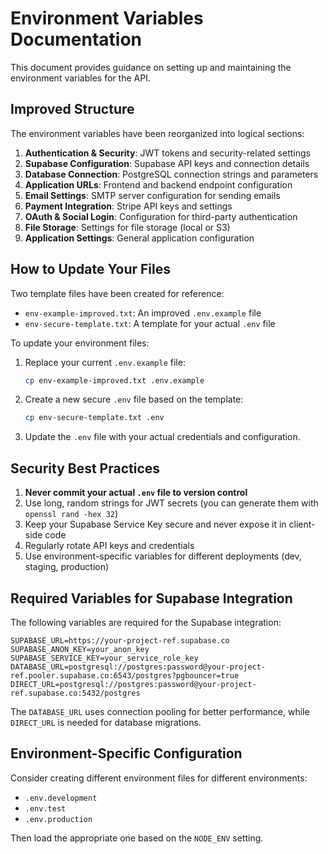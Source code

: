 # Environment Variables Documentation

This document provides guidance on setting up and maintaining the environment variables for the API.

## Improved Structure

The environment variables have been reorganized into logical sections:

1. **Authentication & Security**: JWT tokens and security-related settings
2. **Supabase Configuration**: Supabase API keys and connection details
3. **Database Connection**: PostgreSQL connection strings and parameters
4. **Application URLs**: Frontend and backend endpoint configuration
5. **Email Settings**: SMTP server configuration for sending emails
6. **Payment Integration**: Stripe API keys and settings
7. **OAuth & Social Login**: Configuration for third-party authentication
8. **File Storage**: Settings for file storage (local or S3)
9. **Application Settings**: General application configuration

## How to Update Your Files

Two template files have been created for reference:

- `env-example-improved.txt`: An improved `.env.example` file
- `env-secure-template.txt`: A template for your actual `.env` file

To update your environment files:

1. Replace your current `.env.example` file:

   ```bash
   cp env-example-improved.txt .env.example
   ```

2. Create a new secure `.env` file based on the template:

   ```bash
   cp env-secure-template.txt .env
   ```

3. Update the `.env` file with your actual credentials and configuration.

## Security Best Practices

1. **Never commit your actual `.env` file to version control**
2. Use long, random strings for JWT secrets (you can generate them with `openssl rand -hex 32`)
3. Keep your Supabase Service Key secure and never expose it in client-side code
4. Regularly rotate API keys and credentials
5. Use environment-specific variables for different deployments (dev, staging, production)

## Required Variables for Supabase Integration

The following variables are required for the Supabase integration:

```
SUPABASE_URL=https://your-project-ref.supabase.co
SUPABASE_ANON_KEY=your_anon_key
SUPABASE_SERVICE_KEY=your_service_role_key
DATABASE_URL=postgresql://postgres:password@your-project-ref.pooler.supabase.co:6543/postgres?pgbouncer=true
DIRECT_URL=postgresql://postgres:password@your-project-ref.supabase.co:5432/postgres
```

The `DATABASE_URL` uses connection pooling for better performance, while `DIRECT_URL` is needed for database migrations.

## Environment-Specific Configuration

Consider creating different environment files for different environments:

- `.env.development`
- `.env.test`
- `.env.production`

Then load the appropriate one based on the `NODE_ENV` setting.
